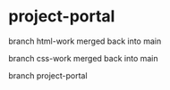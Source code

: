 # project-portal

branch html-work
  merged back into main

branch css-work
  merged back into main

branch project-portal